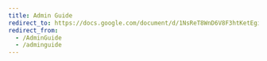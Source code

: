 ```yaml
---
title: Admin Guide
redirect_to: https://docs.google.com/document/d/1NsReT8WnD6V8F3htKetEgiAU3WUQC5m_/preview
redirect_from: 
  - /AdminGuide
  - /adminguide
---
```

